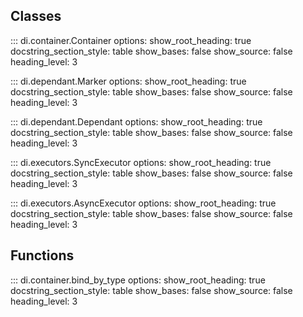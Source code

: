 ## Classes

::: di.container.Container
    options:
        show_root_heading: true
        docstring_section_style: table
        show_bases: false
        show_source: false
        heading_level: 3

::: di.dependant.Marker
    options:
        show_root_heading: true
        docstring_section_style: table
        show_bases: false
        show_source: false
        heading_level: 3

::: di.dependant.Dependant
    options:
        show_root_heading: true
        docstring_section_style: table
        show_bases: false
        show_source: false
        heading_level: 3

::: di.executors.SyncExecutor
    options:
        show_root_heading: true
        docstring_section_style: table
        show_bases: false
        show_source: false
        heading_level: 3

::: di.executors.AsyncExecutor
    options:
        show_root_heading: true
        docstring_section_style: table
        show_bases: false
        show_source: false
        heading_level: 3


## Functions

::: di.container.bind_by_type
    options:
        show_root_heading: true
        docstring_section_style: table
        show_bases: false
        show_source: false
        heading_level: 3
